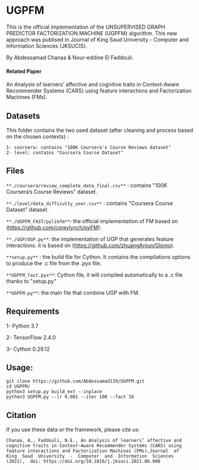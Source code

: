 # UGPFM

This is the official implementation of the UNSUPERVISED GRAPH PREDICTOR FACTORIZATION MACHINE (UGPFM) algorithm. This new approach was publised in Journal of King Saud University - Computer and Information Sciences (JKSUCIS).

By Abdessamad Chanaa & Nour-eddine El Faddouli.

#### Related Paper

An Analysis of learners’ affective and cognitive traits in Context-Aware Recommender Systems (CARS) using feature interactions and Factorization Machines (FMs).

## Datasets

This folder contains the two used dataset (after cleaning and process based on the chosen contexts) : 

	1- coursera: contains "100K Coursera's Course Reviews dataset"
	2- level: contains "Coursera Course Dataset"
  
## Files

```**./coursera/review_complete_data_final.csv**``` : contains "100K Coursera’s Course Reviews" dataset.

```**./level/data_difficulty_user.csv**``` : contains "Coursera Course Dataset" dataset.

```**./UGPFM_FAST/pylibfm**```: the official implementation of FM based on (https://github.com/coreylynch/pyFM).

```**./UGP/UGP.py**```: the implementation of UGP that generates feature interactions. it is based on (https://github.com/zhuangAnjun/Glomo).

```**setup.py**``` : the build file for Cython. It contains the compilations options to produce the .c file from the .pyx file.

```**UGPFM_fast.pyx**```: Cython file, it will compiled automatically to a .c file thanks to "setup.py"

```**UGPFM.py**```: the main file that combine UGP with FM.


## Requirements

1- Python 3.7 

2- TensorFlow 2.4.0

3- Cython 0.29.12

## Usage:

	git clone https://github.com/Abdessamad139/UGPFM.git
	cd UGPFM/
	python3 setup.py build_ext --inplace
	python3 UGPFM.py --lr 0.001 --iter 100 --fact 10
 
## Citation

If you use these data or the framework, please cite us:

```
Chanaa, A., Faddouli, N.E., An Analysis of learners’ affective and cognitive traits in Context-Aware Recommender Systems (CARS) using feature interactions and Factorization Machines (FMs),Journal  of  King  Saud  University  -  Computer  and  Information  Sciences  (2021),  doi: https://doi.org/10.1016/j.jksuci.2021.06.008

```

